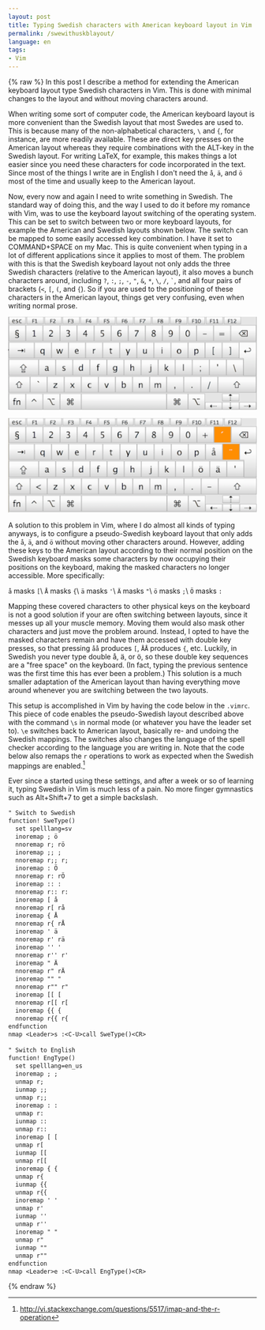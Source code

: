 ```yaml
---
layout: post
title: Typing Swedish characters with American keyboard layout in Vim 
permalink: /swewithuskblayout/
language: en
tags:
- Vim
---
```


{% raw %}
In this post I describe a method for extending the American keyboard layout type  Swedish characters in Vim. This is done with minimal changes to the layout and without moving characters around. 

When writing some sort of computer code, the American keyboard layout is more convenient than the Swedish layout that most Swedes are used to. This is because many of the non-alphabetical characters, `\` and `{`, for instance, are more readily available. These are direct key presses on the American layout whereas they require combinations with the ALT-key in the Swedish layout. For writing LaTeX, for example, this makes things a lot easier since you need these characters for code incorporated in the text. Since most of the things I write are in English I don't need the `å`, `ä`, and `ö` most of the time and usually keep to the American layout.

Now, every now and again I need to write something in Swedish. The standard way of doing this, and the way I used to do it before my romance with Vim, was to use the keyboard layout switching of the operating system. This can be set to switch between two or more keyboard layouts, for example the American and Swedish layouts shown below. The switch can be mapped to some easily accessed key combination. I have it set to COMMAND+SPACE on my Mac. This is quite convenient when typing in a lot of different applications since it applies to most of them. The problem with this is that the Swedish keyboard layout not only adds the three Swedish characters (relative to the American layout), it also moves a bunch characters around, including `?`,  `:`, `;`, `-`, `"`, `&`, `*`, `\`, `/`, `` ` ``, and all four pairs of brackets (`<`, `[`, `(`, and `{`). So if you are used to the positioning of these characters in the American layout, things get very confusing, even when writing normal prose.

![American keyboard layout](/images/kblayoutusa.png)

![Swedish keyboard layout](/images/kblayoutswe.png)

A solution to this problem in Vim, where I do almost all kinds of typing anyways, is to configure a pseudo-Swedish keyboard layout that only adds the `å`, `ä`, and `ö` without moving other characters around. However, adding these keys to the American layout according to their normal position on the Swedish keyboard masks some characters by now occupying their positions on the keyboard, making the masked characters no longer accessible. More specifically:

`å` masks `[`\\
`Å` masks `{`\\
`ä` masks `'`\\
`Ä` masks `"`\\
`ö` masks `;`\\
`Ö` masks `:`

Mapping these covered characters to other physical keys on the keyboard is not a good solution if your are often switching between layouts, since it messes up all your muscle memory. Moving them would also mask other characters and just move the problem around. Instead, I opted to have the masked characters remain and have them accessed with double key presses, so that pressing `åå` produces `[`, `ÅÅ` produces `{`, etc. Luckily, in Swedish you never type double å, ä, or ö, so these double key sequences are a "free space" on the keyboard. (In fact, typing the previous sentence was the first time this has ever been a problem.) This solution is a much smaller adaptation of the American layout than having everything move around whenever you are switching between the two layouts.

This setup is accomplished in Vim by having the code below in the `.vimrc`. This piece of code enables the pseudo-Swedish layout described above with the command `\s` in normal mode (or whatever you have the leader set to). `\e` switches back to American layout, basically re- and undoing the Swedish mappings. The switches also changes the language of the spell checker according to the language you are writing in. Note that the code below also remaps the `r` operations to work as expected when the Swedish mappings are enabled.[^1]

Ever since a started using these settings, and after a week or so of learning it, typing Swedish in Vim is much less of a pain. No more finger gymnastics such as Alt+Shift+7 to get a simple backslash.

[^1]: <http://vi.stackexchange.com/questions/5517/imap-and-the-r-operation>

``` vim
" Switch to Swedish
function! SweType()
  set spelllang=sv
  inoremap ; ö
  nnoremap r; rö
  inoremap ;; ;
  nnoremap r;; r;
  inoremap : Ö
  nnoremap r: rÖ
  inoremap :: :
  nnoremap r:: r:
  inoremap [ å
  nnoremap r[ rå
  inoremap { Å
  nnoremap r{ rÅ
  inoremap ' ä
  nnoremap r' rä
  inoremap '' '
  nnoremap r'' r'
  inoremap " Ä
  nnoremap r" rÄ
  inoremap "" "
  nnoremap r"" r"
  inoremap [[ [
  nnoremap r[[ r[
  inoremap {{ {
  nnoremap r{{ r{
endfunction
nmap <Leader>s :<C-U>call SweType()<CR>

" Switch to English
function! EngType()
  set spelllang=en_us
  inoremap ; ;
  unmap r;
  iunmap ;;
  unmap r;;
  inoremap : :
  unmap r:
  iunmap ::
  unmap r::
  inoremap [ [
  unmap r[
  iunmap [[
  unmap r[[
  inoremap { {
  unmap r{
  iunmap {{
  unmap r{{
  inoremap ' '
  unmap r'
  iunmap ''
  unmap r''
  inoremap " "
  unmap r"
  iunmap ""
  unmap r""
endfunction
nmap <Leader>e :<C-U>call EngType()<CR>
```
{% endraw %}
